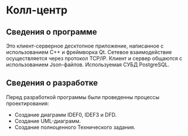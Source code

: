 # Колл-центр
## Сведения о программе
Это клиент-серверное десктопное приложение, написанное с использованием C++ и фреймворка Qt.
Сетевое взаимодействие осуществляется через протокол TCP/IP.
Клиент и сервер общаются с использованием Json-файлов.
Используемая СУБД PostgreSQL.
## Сведения о разработке
Перед разработкой программы были проведенны процессы проектирования:
* Создание диаграмм IDEF0, IDEF3 и DFD.
* Создание UML-диаграмм.
* Создание полноценного Технического задания.
